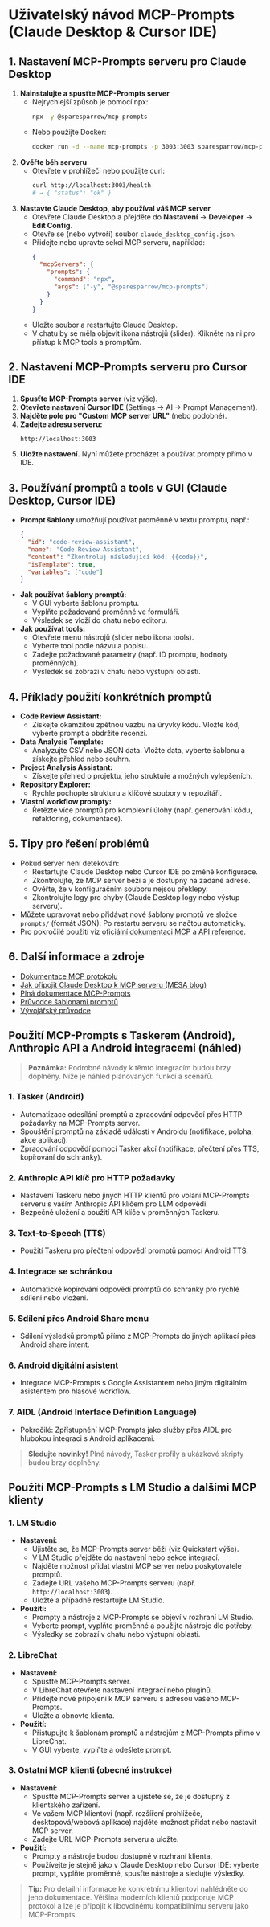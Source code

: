 # Uživatelský návod MCP-Prompts (Claude Desktop & Cursor IDE)

## 1. Nastavení MCP-Prompts serveru pro Claude Desktop

1. **Nainstalujte a spusťte MCP-Prompts server**
   - Nejrychlejší způsob je pomocí npx:
     ```bash
     npx -y @sparesparrow/mcp-prompts
     ```
   - Nebo použijte Docker:
     ```bash
     docker run -d --name mcp-prompts -p 3003:3003 sparesparrow/mcp-prompts:latest
     ```
2. **Ověřte běh serveru**
   - Otevřete v prohlížeči nebo použijte curl:
     ```bash
     curl http://localhost:3003/health
     # → { "status": "ok" }
     ```
3. **Nastavte Claude Desktop, aby používal váš MCP server**
   - Otevřete Claude Desktop a přejděte do **Nastavení** → **Developer** → **Edit Config**.
   - Otevře se (nebo vytvoří) soubor `claude_desktop_config.json`.
   - Přidejte nebo upravte sekci MCP serveru, například:
     ```json
     {
       "mcpServers": {
         "prompts": {
           "command": "npx",
           "args": ["-y", "@sparesparrow/mcp-prompts"]
         }
       }
     }
     ```
   - Uložte soubor a restartujte Claude Desktop.
   - V chatu by se měla objevit ikona nástrojů (slider). Klikněte na ni pro přístup k MCP tools a promptům.

## 2. Nastavení MCP-Prompts serveru pro Cursor IDE

1. **Spusťte MCP-Prompts server** (viz výše).
2. **Otevřete nastavení Cursor IDE** (Settings → AI → Prompt Management).
3. **Najděte pole pro "Custom MCP server URL"** (nebo podobné).
4. **Zadejte adresu serveru:**
   ```
   http://localhost:3003
   ```
5. **Uložte nastavení.** Nyní můžete procházet a používat prompty přímo v IDE.

## 3. Používání promptů a tools v GUI (Claude Desktop, Cursor IDE)

- **Prompt šablony** umožňují používat proměnné v textu promptu, např.:
  ```json
  {
    "id": "code-review-assistant",
    "name": "Code Review Assistant",
    "content": "Zkontroluj následující kód: {{code}}",
    "isTemplate": true,
    "variables": ["code"]
  }
  ```
- **Jak používat šablony promptů:**
  - V GUI vyberte šablonu promptu.
  - Vyplňte požadované proměnné ve formuláři.
  - Výsledek se vloží do chatu nebo editoru.
- **Jak používat tools:**
  - Otevřete menu nástrojů (slider nebo ikona tools).
  - Vyberte tool podle názvu a popisu.
  - Zadejte požadované parametry (např. ID promptu, hodnoty proměnných).
  - Výsledek se zobrazí v chatu nebo výstupní oblasti.

## 4. Příklady použití konkrétních promptů

- **Code Review Assistant:**
  - Získejte okamžitou zpětnou vazbu na úryvky kódu. Vložte kód, vyberte prompt a obdržíte recenzi.
- **Data Analysis Template:**
  - Analyzujte CSV nebo JSON data. Vložte data, vyberte šablonu a získejte přehled nebo souhrn.
- **Project Analysis Assistant:**
  - Získejte přehled o projektu, jeho struktuře a možných vylepšeních.
- **Repository Explorer:**
  - Rychle pochopte strukturu a klíčové soubory v repozitáři.
- **Vlastní workflow prompty:**
  - Řetězte více promptů pro komplexní úlohy (např. generování kódu, refaktoring, dokumentace).

## 5. Tipy pro řešení problémů

- Pokud server není detekován:
  - Restartujte Claude Desktop nebo Cursor IDE po změně konfigurace.
  - Zkontrolujte, že MCP server běží a je dostupný na zadané adrese.
  - Ověřte, že v konfiguračním souboru nejsou překlepy.
  - Zkontrolujte logy pro chyby (Claude Desktop logy nebo výstup serveru).
- Můžete upravovat nebo přidávat nové šablony promptů ve složce `prompts/` (formát JSON). Po restartu serveru se načtou automaticky.
- Pro pokročilé použití viz [oficiální dokumentaci MCP](https://modelcontextprotocol.io/quickstart/user) a [API reference](docs/04-api-reference.md).

## 6. Další informace a zdroje

- [Dokumentace MCP protokolu](https://modelcontextprotocol.io/quickstart/user)
- [Jak připojit Claude Desktop k MCP serveru (MESA blog)](https://www.getmesa.com/blog/how-to-connect-mcp-server-claude/)
- [Plná dokumentace MCP-Prompts](docs/00-overview.md)
- [Průvodce šablonami promptů](docs/05-templates-guide.md)
- [Vývojářský průvodce](docs/07-developer-guide.md)

## Použití MCP-Prompts s Taskerem (Android), Anthropic API a Android integracemi (náhled)

> **Poznámka:** Podrobné návody k těmto integracím budou brzy doplněny. Níže je náhled plánovaných funkcí a scénářů.

### 1. Tasker (Android)
- Automatizace odesílání promptů a zpracování odpovědí přes HTTP požadavky na MCP-Prompts server.
- Spouštění promptů na základě událostí v Androidu (notifikace, poloha, akce aplikací).
- Zpracování odpovědí pomocí Tasker akcí (notifikace, přečtení přes TTS, kopírování do schránky).

### 2. Anthropic API klíč pro HTTP požadavky
- Nastavení Taskeru nebo jiných HTTP klientů pro volání MCP-Prompts serveru s vaším Anthropic API klíčem pro LLM odpovědi.
- Bezpečné uložení a použití API klíče v proměnných Taskeru.

### 3. Text-to-Speech (TTS)
- Použití Taskeru pro přečtení odpovědí promptů pomocí Android TTS.

### 4. Integrace se schránkou
- Automatické kopírování odpovědí promptů do schránky pro rychlé sdílení nebo vložení.

### 5. Sdílení přes Android Share menu
- Sdílení výsledků promptů přímo z MCP-Prompts do jiných aplikací přes Android share intent.

### 6. Android digitální asistent
- Integrace MCP-Prompts s Google Assistantem nebo jiným digitálním asistentem pro hlasové workflow.

### 7. AIDL (Android Interface Definition Language)
- Pokročilé: Zpřístupnění MCP-Prompts jako služby přes AIDL pro hlubokou integraci s Android aplikacemi.

> **Sledujte novinky!** Plné návody, Tasker profily a ukázkové skripty budou brzy doplněny.

## Použití MCP-Prompts s LM Studio a dalšími MCP klienty

### 1. LM Studio
- **Nastavení:**
  - Ujistěte se, že MCP-Prompts server běží (viz Quickstart výše).
  - V LM Studio přejděte do nastavení nebo sekce integrací.
  - Najděte možnost přidat vlastní MCP server nebo poskytovatele promptů.
  - Zadejte URL vašeho MCP-Prompts serveru (např. `http://localhost:3003`).
  - Uložte a případně restartujte LM Studio.
- **Použití:**
  - Prompty a nástroje z MCP-Prompts se objeví v rozhraní LM Studio.
  - Vyberte prompt, vyplňte proměnné a použijte nástroje dle potřeby.
  - Výsledky se zobrazí v chatu nebo výstupní oblasti.

### 2. LibreChat
- **Nastavení:**
  - Spusťte MCP-Prompts server.
  - V LibreChat otevřete nastavení integrací nebo pluginů.
  - Přidejte nové připojení k MCP serveru s adresou vašeho MCP-Prompts.
  - Uložte a obnovte klienta.
- **Použití:**
  - Přistupujte k šablonám promptů a nástrojům z MCP-Prompts přímo v LibreChat.
  - V GUI vyberte, vyplňte a odešlete prompt.

### 3. Ostatní MCP klienti (obecné instrukce)
- **Nastavení:**
  - Spusťte MCP-Prompts server a ujistěte se, že je dostupný z klientského zařízení.
  - Ve vašem MCP klientovi (např. rozšíření prohlížeče, desktopová/webová aplikace) najděte možnost přidat nebo nastavit MCP server.
  - Zadejte URL MCP-Prompts serveru a uložte.
- **Použití:**
  - Prompty a nástroje budou dostupné v rozhraní klienta.
  - Používejte je stejně jako v Claude Desktop nebo Cursor IDE: vyberte prompt, vyplňte proměnné, spusťte nástroje a sledujte výsledky.

> **Tip:** Pro detailní informace ke konkrétnímu klientovi nahlédněte do jeho dokumentace. Většina moderních klientů podporuje MCP protokol a lze je připojit k libovolnému kompatibilnímu serveru jako MCP-Prompts. 